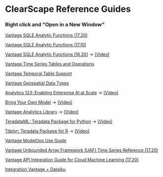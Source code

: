 # ClearScape Reference Guides

### Right click and "Open in a New Window"

[Vantage SQLE Analytic Functions (17.20)](https://docs.teradata.com/r/Teradata-VantageTM-Analytics-Database-Analytic-Functions-17.20/Introduction-to-Analytics-Database-Analytic-Functions)



[Vantage SQLE Analytic Functions (17.10)](https://docs.teradata.com/r/Teradata-VantageTM-Advanced-SQL-Engine-Analytic-Functions/July-2021/Introduction-to-Teradata-Vantage)



[Vantage SQLE Analytic Functions (16.20)](https://docs.teradata.com/r/Teradata-VantageTM-NewSQL-Engine-Analytic-Functions/July-2019/Introduction-to-Teradata-Vantage-NewSQL-Engine-Analytic-Functions)
-> [(Video)](https://www.youtube.com/watch?v=aUfjkOlQrLs)



[Vantage Time Series Tables and Operations](https://docs.teradata.com/r/Enterprise_IntelliFlex_VMware/Time-Series-Tables-and-Operations)



[Vantage Temporal Table Support](https://docs.teradata.com/r/Enterprise_IntelliFlex_VMware/Temporal-Table-Support)



[Vantage Geospatial Data Types](https://docs.teradata.com/r/Geospatial-Data-Types/July-2021)



[Analytics 123: Enabling Enterprise AI at Scale](https://assets.teradata.com/resourceCenter/downloads/WhitePapers/Analytics-123-Enabling-Enterprise-AI-at-Scale-MD006623.pdf)
-> [(Video)](https://www.youtube.com/watch?v=-UKK_KRGt9I)



[Bring Your Own Model](https://docs.teradata.com/r/Enterprise_IntelliFlex_Lake_VMware/Teradata-VantageTM-Bring-Your-Own-Model-User-Guide)
-> [(Video)](https://www.youtube.com/watch?v=grq37uW0pxM)



[Vantage Analytics Library](https://docs.teradata.com/r/Enterprise_IntelliFlex_Lake_VMware/Vantage-Analytics-Library-User-Guide/Descriptive-Statistics)
-> [(Video)](https://www.youtube.com/watch?v=qxNw6sM0amg)



[TeradataML: Teradata Package for Python](https://docs.teradata.com/r/Enterprise/Teradata-Package-for-Python-Function-Reference-17.20)
-> [(Video)](https://www.youtube.com/watch?v=YK_x4y52ffc)



[Tdplyr: Teradata Package for R](https://docs.teradata.com/r/Teradata-Package-for-R-Function-Reference)
-> [(Video)](https://www.youtube.com/watch?v=gPrUzlsFIJI)



[Vantage ModelOps Use Guide](https://docs.teradata.com/r/Enterprise_VMware_IntelliFlex/Teradata-VantageTM-ModelOps-User-Guide)



[Vantage Unbounded Array Framework (UAF) Time Series Reference (17.20)](https://docs.teradata.com/r/Teradata-VantageTM-Unbounded-Array-Framework-Time-Series-Reference/Unbounded-Array-Framework)



[Vantage API Integration Guide for Cloud Machine Learning (17.20)](https://docs.teradata.com/r/Teradata-VantageTM-API-Integration-Guide-for-Cloud-Machine-Learning/April-2022/Teradata-API-Integration-Project)



[Integration Vantage + Dataiku](https://www.dataiku.com/product/plugins/teradata/)
